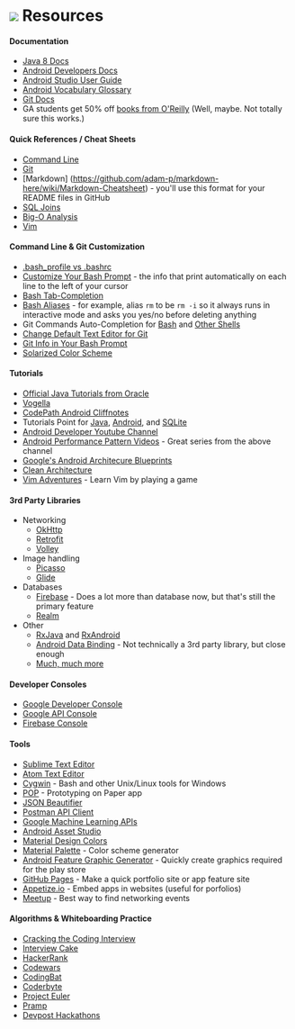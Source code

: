 # ![](https://ga-dash.s3.amazonaws.com/production/assets/logo-9f88ae6c9c3871690e33280fcf557f33.png) Resources


#### Documentation
- [Java 8 Docs](http://docs.oracle.com/javase/8/)
- [Android Developers Docs](https://developer.android.com/develop/index.html)
- [Android Studio User Guide](https://developer.android.com/studio/intro/index.html)
- [Android Vocabulary Glossary](https://developers.google.com/android/for-all/vocab-words/)
- [Git Docs](https://git-scm.com/docs)
- GA students get 50% off [books from O'Reilly](http://shop.oreilly.com/category/deals/general-assembly.do?cmp=ex-na-books-videos-lp-promo_general_assembly) (Well, maybe. Not totally sure this works.)


#### Quick References / Cheat Sheets
- [Command Line](https://www.git-tower.com/blog/command-line-cheat-sheet/)
- [Git](https://services.github.com/kit/downloads/github-git-cheat-sheet.pdf)
- [Markdown] (https://github.com/adam-p/markdown-here/wiki/Markdown-Cheatsheet) - you'll use this format for your README files in GitHub
- [SQL Joins](http://www.codeproject.com/KB/database/Visual_SQL_Joins/Visual_SQL_JOINS_orig.jpg)
- [Big-O Analysis](http://bigocheatsheet.com/)
- [Vim](http://www.viemu.com/a_vi_vim_graphical_cheat_sheet_tutorial.html)


#### Command Line & Git Customization
- [.bash_profile vs .bashrc](http://www.joshstaiger.org/archives/2005/07/bash_profile_vs.html)
- [Customize Your Bash Prompt](http://ezprompt.net/) - the info that print automatically on each line to the left of your cursor
- [Bash Tab-Completion](http://superuser.com/questions/59175/is-there-a-way-to-make-bash-more-tab-friendly/59198#59198)
- [Bash Aliases](http://tldp.org/LDP/abs/html/aliases.html) - for example, alias `rm` to be `rm -i` so it always runs in interactive mode and asks you yes/no before deleting anything
- Git Commands Auto-Completion for [Bash](https://git-scm.com/book/en/v1/Git-Basics-Tips-and-Tricks) and [Other Shells](https://github.com/git/git/tree/master/contrib/completion)
- [Change Default Text Editor for Git](http://superuser.com/a/503845)
- [Git Info in Your Bash Prompt](https://git-scm.com/book/en/v2/Git-in-Other-Environments-Git-in-Bash)
- [Solarized Color Scheme](https://github.com/altercation/solarized/tree/master/osx-terminal.app-colors-solarized)


#### Tutorials
- [Official Java Tutorials from Oracle](https://docs.oracle.com/javase/tutorial/)
- [Vogella](http://www.vogella.com/tutorials/)
- [CodePath Android Cliffnotes](https://guides.codepath.com/android)
- Tutorials Point for [Java](https://www.tutorialspoint.com/java/index.htm), [Android](https://www.tutorialspoint.com/android/index.htm), and [SQLite](http://www.tutorialspoint.com/sqlite/)
- [Android Developer Youtube Channel](https://www.youtube.com/channel/UCVHFbqXqoYvEWM1Ddxl0QDg)
- [Android Performance Pattern Videos](https://www.youtube.com/playlist?list=PLWz5rJ2EKKc9CBxr3BVjPTPoDPLdPIFCE) - Great series from the above channel
- [Google's Android Architecure Blueprints](https://github.com/googlesamples/android-architecture)
- [Clean Architecture](https://8thlight.com/blog/uncle-bob/2012/08/13/the-clean-architecture.html)
- [Vim Adventures](http://vim-adventures.com/) - Learn Vim by playing a game


#### 3rd Party Libraries
- Networking
  - [OkHttp](http://square.github.io/okhttp/)
  - [Retrofit](http://square.github.io/retrofit/)
  - [Volley](https://developer.android.com/training/volley/index.html)
- Image handling
  - [Picasso](http://square.github.io/picasso/)
  - [Glide](https://github.com/bumptech/glide)
- Databases
  - [Firebase](https://firebase.google.com/) - Does a lot more than database now, but that's still the primary feature
  - [Realm](https://realm.io/)
- Other
  - [RxJava](https://github.com/ReactiveX/RxJava) and [RxAndroid](https://github.com/ReactiveX/RxAndroid)
  - [Android Data Binding](https://developer.android.com/topic/libraries/data-binding/index.html) - Not technically a 3rd party library, but close enough
  - [Much, much more](https://github.com/JStumpp/awesome-android)


#### Developer Consoles
- [Google Developer Console](https://play.google.com/apps/publish/)
- [Google API Console](https://console.developers.google.com/)
- [Firebase Console](https://firebase.google.com/console/)


#### Tools
- [Sublime Text Editor](https://www.sublimetext.com/)
- [Atom Text Editor](https://atom.io/)
- [Cygwin](https://www.cygwin.com/) - Bash and other Unix/Linux tools for Windows
- [POP](https://popapp.in/) - Prototyping on Paper app
- [JSON Beautifier](http://codebeautify.org/jsonviewer)
- [Postman API Client](https://www.getpostman.com/)
- [Google Machine Learning APIs](https://cloud.google.com/products/machine-learning/)
- [Android Asset Studio](https://romannurik.github.io/AndroidAssetStudio/)
- [Material Design Colors](https://material.google.com/style/color.html)
- [Material Palette](https://www.materialpalette.com/) - Color scheme generator
- [Android Feature Graphic Generator](http://www.norio.be/android-feature-graphic-generator/) - Quickly create graphics required for the play store
- [GitHub Pages](https://pages.github.com/) - Make a quick portfolio site or app feature site
- [Appetize.io](https://appetize.io/) - Embed apps in websites (useful for porfolios)
- [Meetup](https://www.meetup.com/) - Best way to find networking events


#### Algorithms & Whiteboarding Practice
- [Cracking the Coding Interview](https://smile.amazon.com/Cracking-Coding-Interview-Programming-Questions/dp/0984782850/)
- [Interview Cake](https://www.interviewcake.com/)
- [HackerRank](https://www.hackerrank.com/)
- [Codewars](https://www.codewars.com/)
- [CodingBat](http://codingbat.com/java)
- [Coderbyte](https://coderbyte.com/)
- [Project Euler](https://projecteuler.net/)
- [Pramp](https://www.pramp.com/)
- [Devpost Hackathons](https://devpost.com/hackathons)
